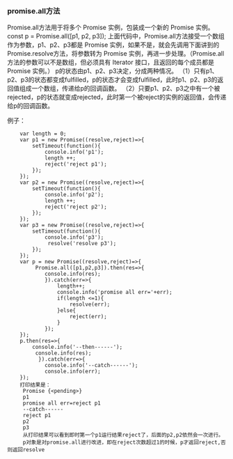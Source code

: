 ### promise.all方法
   
Promise.all方法用于将多个 Promise 实例，包装成一个新的 Promise 实例。
const p = Promise.all([p1, p2, p3]);
上面代码中，Promise.all方法接受一个数组作为参数，p1、p2、p3都是 Promise 实例，如果不是，就会先调用下面讲到的Promise.resolve方法，将参数转为 Promise 实例，再进一步处理。（Promise.all方法的参数可以不是数组，但必须具有 Iterator 接口，且返回的每个成员都是 Promise 实例。）
p的状态由p1、p2、p3决定，分成两种情况。
（1）只有p1、p2、p3的状态都变成fulfilled，p的状态才会变成fulfilled，此时p1、p2、p3的返回值组成一个数组，传递给p的回调函数。
（2）只要p1、p2、p3之中有一个被rejected，p的状态就变成rejected，此时第一个被reject的实例的返回值，会传递给p的回调函数。

例子：

		var length = 0;
		var p1 = new Promise((resolve,reject)=>{
			setTimeout(function(){
				console.info('p1'); 
				length ++; 
				reject('reject p1'); 
			});
		});
		var p2 = new Promise((resolve,reject)=>{
			setTimeout(function(){
				console.info('p2'); 
				length ++; 
				reject('reject p2');  
			});
		});
		var p3 = new Promise((resolve,reject)=>{
			setTimeout(function(){
				console.info('p3');
				 resolve('resolve p3'); 
			});
		});
		var p = new Promise((resolve,reject)=>{ 
		     Promise.all([p1,p2,p3]).then(res=>{
		     	console.info(res);
		     	}).catch(err=>{
		     		length++;
		     		console.info('promise all err='+err); 
		     		if(length <=1){
		     			resolve(err);
		     		}else{
		     			reject(err);
		     		}  
		        });
		});
		p.then(res=>{
			console.info('--then------');
			 console.info(res); 
			  }).catch(err=>{
			  	console.info('--catch------'); 
			  	console.info(err); 
	    });
		打印结果是：
		 Promise {<pending>}
		 p1
		 promise all err=reject p1
		 --catch------
		 reject p1
		 p2
		 p3
		 从打印结果可以看到即时第一个p1运行结果reject了，后面的p2,p2依然会一次进行。
		 p对象是对promise.all进行改进，即在reject次数超过1的时候，p才返回reject,否则返回resolve







